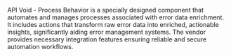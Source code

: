 API Void - Process Behavior is a specially designed component that automates and manages processes associated with error data enrichment. It includes actions that transform raw error data into enriched, actionable insights, significantly aiding error management systems. The vendor provides necessary integration features ensuring reliable and secure automation workflows.
